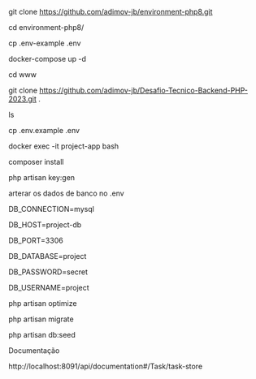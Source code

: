 git clone https://github.com/adimov-jb/environment-php8.git

cd environment-php8/

cp .env-example .env

docker-compose up -d

cd www

git clone https://github.com/adimov-jb/Desafio-Tecnico-Backend-PHP-2023.git .

ls

cp .env.example .env

docker exec -it project-app bash

composer install

php artisan key:gen

arterar os dados de banco no .env

DB_CONNECTION=mysql

DB_HOST=project-db

DB_PORT=3306

DB_DATABASE=project

DB_PASSWORD=secret

DB_USERNAME=project

php artisan optimize

php artisan migrate

php artisan db:seed


Documentação

http://localhost:8091/api/documentation#/Task/task-store
